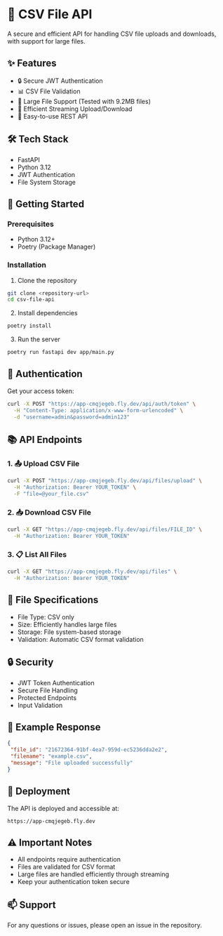 # 📁 CSV File API

 A secure and efficient API for handling CSV file uploads and downloads, with support for large files.

 ## ✨ Features

 - 🔒 Secure JWT Authentication
- 📊 CSV File Validation
- 💾 Large File Support (Tested with 9.2MB files)
- 🚀 Efficient Streaming Upload/Download
- 🔄 Easy-to-use REST API

 ## 🛠️ Tech Stack

 - FastAPI
- Python 3.12
- JWT Authentication
- File System Storage

 ## 🚀 Getting Started

 ### Prerequisites

 - Python 3.12+
- Poetry (Package Manager)

 ### Installation

 1. Clone the repository
```bash
git clone <repository-url>
cd csv-file-api
```

 2. Install dependencies
```bash
poetry install
```

 3. Run the server
```bash
poetry run fastapi dev app/main.py
```

 ## 🔑 Authentication

 Get your access token:
```bash
curl -X POST "https://app-cmqjegeb.fly.dev/api/auth/token" \
  -H "Content-Type: application/x-www-form-urlencoded" \
  -d "username=admin&password=admin123"
```

 ## 📚 API Endpoints

 ### 1. 📤 Upload CSV File
```bash
curl -X POST "https://app-cmqjegeb.fly.dev/api/files/upload" \
  -H "Authorization: Bearer YOUR_TOKEN" \
  -F "file=@your_file.csv"
```

 ### 2. 📥 Download CSV File
```bash
curl -X GET "https://app-cmqjegeb.fly.dev/api/files/FILE_ID" \
  -H "Authorization: Bearer YOUR_TOKEN"
```

 ### 3. 📋 List All Files
```bash
curl -X GET "https://app-cmqjegeb.fly.dev/api/files" \
  -H "Authorization: Bearer YOUR_TOKEN"
```

 ## 📝 File Specifications

 - File Type: CSV only
- Size: Efficiently handles large files
- Storage: File system-based storage
- Validation: Automatic CSV format validation

 ## 🔒 Security

 - JWT Token Authentication
- Secure File Handling
- Protected Endpoints
- Input Validation

 ## 🌟 Example Response

 ```json
{
  "file_id": "21672364-91bf-4ea7-959d-ec5236dda2e2",
  "filename": "example.csv",
  "message": "File uploaded successfully"
}
```

 ## 🚀 Deployment

 The API is deployed and accessible at:
```
https://app-cmqjegeb.fly.dev
```

 ## ⚠️ Important Notes

 - All endpoints require authentication
- Files are validated for CSV format
- Large files are handled efficiently through streaming
- Keep your authentication token secure

 ## 📫 Support

 For any questions or issues, please open an issue in the repository.
